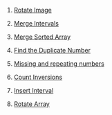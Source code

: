 1) [Rotate Image](https://leetcode.com/problems/rotate-image/)

2) [Merge Intervals](https://leetcode.com/problems/merge-intervals/)

3) [Merge Sorted Array](https://leetcode.com/problems/merge-sorted-array/)

4) [Find the Duplicate Number](https://leetcode.com/problems/find-the-duplicate-number/)

5) [Missing and repeating numbers ](https://www.codingninjas.com/codestudio/problems/873366?topList=striver-sde-sheet-problems&utm_source=striver&utm_medium=website&leftPanelTab=0)

6) [Count Inversions](https://www.codingninjas.com/codestudio/problems/615?topList=striver-sde-sheet-problems&utm_source=striver&utm_medium=website)
7) [Insert Interval](https://leetcode.com/problems/insert-interval/)
8) [Rotate Array](https://leetcode.com/problems/rotate-array/)
